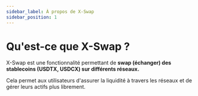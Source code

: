 ```yaml
---
sidebar_label: À propos de X-Swap
sidebar_position: 1
---
```


# Qu'est-ce que X-Swap ?

X-Swap est une fonctionnalité permettant de **swap (échanger) des stablecoins (USDTX, USDCX) sur différents réseaux.**

Cela permet aux utilisateurs d'assurer la liquidité à travers les réseaux et de gérer leurs actifs plus librement.